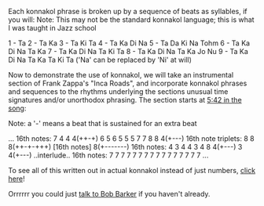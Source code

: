 Each konnakol phrase is broken up by a sequence of beats as syllables, if you will:
Note: This may not be the standard konnakol language; this is what I was taught in Jazz school

1 - Ta
2 - Ta Ka
3 - Ta Ki Ta
4 - Ta Ka Di Na
5 - Ta Da Ki Na Tohm
6 - Ta Ka Di Na Ta Ka
7 - Ta Ka Di Na Ta Ki Ta
8 - Ta Ka Di Na Ta Ka Jo Nu
9 - Ta Ka Di Na Ta Ka Ta Ki Ta
('Na' can be replaced by 'Ni' at will)

Now to demonstrate the use of konnakol, we will take an instrumental section of Frank Zappa's "Inca Roads", and
incorporate konnakol phrases and sequences to the rhythms underlying the sections unusual time signatures and/or
unorthodox phrasing. The section starts at [5:42 in the song](https://youtu.be/zYxaoRVofE8?t=5m42s):

Note: a '-' means a beat that is sustained for an extra beat

...
16th notes: 7 4 4 4(++-+) 6 5 6 5 5 5 7 7 8 8 4(+---)
16th note triplets: 8 8 8(++-+-+++) [16th notes] 8(+-------)
16th notes: 4 3 4 4 3 4 8 4(+---) 3 4(+---)
..interlude..
16th notes: 7 7 7 7 7 7 7 7 7 7 7 7 7 7 7 7
...

To see all of this written out in actual konnakol instead of just numbers, [click here](konnakol/konnakol-view.md)!

Orrrrrr you could just [talk to Bob Barker](../bob-barker/barker.md) if you haven't already.